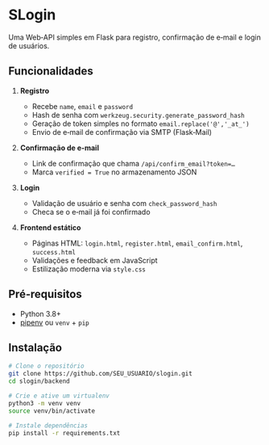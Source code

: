 # SLogin

Uma Web‑API simples em Flask para registro, confirmação de e‑mail e login de usuários.

## Funcionalidades

1. **Registro**  
   - Recebe `name`, `email` e `password`  
   - Hash de senha com `werkzeug.security.generate_password_hash`  
   - Geração de token simples no formato `email.replace('@','_at_')`  
   - Envio de e‑mail de confirmação via SMTP (Flask‑Mail)

2. **Confirmação de e‑mail**  
   - Link de confirmação que chama `/api/confirm_email?token=…`  
   - Marca `verified = True` no armazenamento JSON

3. **Login**  
   - Validação de usuário e senha com `check_password_hash`  
   - Checa se o e‑mail já foi confirmado

4. **Frontend estático**  
   - Páginas HTML: `login.html`, `register.html`, `email_confirm.html`, `success.html`  
   - Validações e feedback em JavaScript  
   - Estilização moderna via `style.css`

## Pré‑requisitos

- Python 3.8+  
- [pipenv](https://pipenv.pypa.io/en/latest/) ou `venv` + `pip`

## Instalação

```bash
# Clone o repositório
git clone https://github.com/SEU_USUARIO/slogin.git
cd slogin/backend

# Crie e ative um virtualenv
python3 -m venv venv
source venv/bin/activate

# Instale dependências
pip install -r requirements.txt
